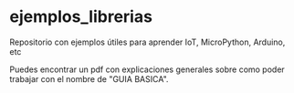 # ejemplos_librerias
Repositorio con ejemplos útiles para aprender IoT, MicroPython, Arduino, etc

Puedes encontrar un pdf con explicaciones generales sobre como poder trabajar con el nombre de "GUIA BASICA".
